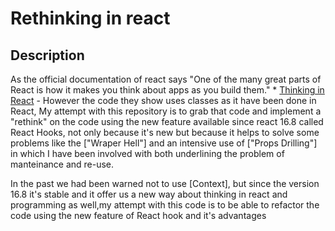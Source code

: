 # Rethinking in react 



## Description

As the official documentation of react says "One of the many great parts of React is how it makes you think about apps as you build them." * [Thinking in React](http://www.https://reactjs.org/docs/thinking-in-react.html) - However the code they show uses classes as it have been done in React, My attempt with this repository is to grab that code and implement a "rethink" on the code using the new feature available since react 16.8 called React Hooks, not only because it's new but because it helps to solve some problems like the ["Wraper Hell"] and an intensive use of ["Props Drilling"] in which I have been involved with both underlining the problem of manteinance and re-use.

In the past we had been warned not to use [Context], but since the version 16.8 it's stable and it offer us a new way about thinking in react and programming as well,my attempt with this code is to be able to refactor the code using the new feature of React hook and it's advantages 

